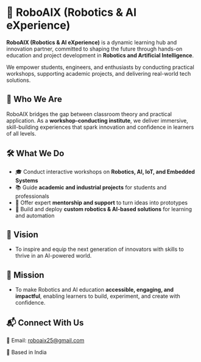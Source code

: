 # 🤖 RoboAIX (Robotics & AI eXperience)

**RoboAIX (Robotics & AI eXperience)** is a dynamic learning hub and innovation partner, committed to shaping the future through hands-on education and project development in **Robotics and Artificial Intelligence**.

We empower students, engineers, and enthusiasts by conducting practical workshops, supporting academic projects, and delivering real-world tech solutions.


## 🚀 Who We Are

RoboAIX bridges the gap between classroom theory and practical application. As a **workshop-conducting institute**, we deliver immersive, skill-building experiences that spark innovation and confidence in learners of all levels.


## 🛠️ What We Do

- 🎓 Conduct interactive workshops on **Robotics, AI, IoT, and Embedded Systems**
- 📚 Guide **academic and industrial projects** for students and professionals
- 🤝 Offer expert **mentorship and support** to turn ideas into prototypes
- 🤖 Build and deploy **custom robotics & AI-based solutions** for learning and automation


## 🌟 Vision

- To inspire and equip the next generation of innovators with skills to thrive in an AI-powered world.


## 🎯 Mission

- To make Robotics and AI education **accessible, engaging, and impactful**, enabling learners to build, experiment, and create with confidence.


## 📬 Connect With Us

📧 Email: [roboaix25@gmail.com](mailto:roboaix25@gmail.com) 

📍 Based in India

